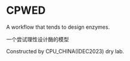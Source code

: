 # CPWED
A workflow that tends to design enzymes.

一个尝试理性设计酶的模型

Constructed by CPU_CHINA(IDEC2023) dry lab.
